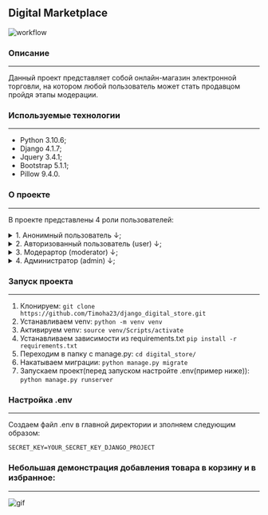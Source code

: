## Digital Marketplace
![workflow](https://github.com/Timoha23/django_digital_store/actions/workflows/workflow.yml/badge.svg)
### Описание
---
Данный проект представляет собой онлайн-магазин электронной торговли, на котором любой пользователь может стать продавцом пройдя этапы модерации. 

### Используемые технологии
---
* Python 3.10.6;
* Django 4.1.7;
* Jquery 3.4.1;
* Bootstrap 5.1.1;
* Pillow 9.4.0.

### О проекте
---
В проекте представлены 4 роли пользователей:
<details> 
<summary>1. Анонимный пользователь ↓;</summary>
Возможности:

  ```
- Регистрация;
- Авторизация;
- Просмотр главной страницы;
- Просмотр всех товаров, которые прошли модерацию и имеют видимость=True;
- Просмотр всех магазинов, которые прошли модерацию;
- Просмотр отдельного продукта;
- Просмотр отзывов всего магазина;
- Просмотр профиля продавца;
- Просмотр всех товаров продавца;
- Просмотр всех магазинов продаца;
- Использовать поиск;
- Использовать поиск по категориям.

  ```
</details> 
<details>
<summary>2. Авторизованный пользователь (user) ↓;</summary>
Имеет все те же возможности, что и анонимный пользователь, без регистрации и авторизации, соответственно. Но к этому добавляются новые возможности:

  ```
- Выход из профиля;
- Открыть/редактировать/удалить магазин;
- Добавить/редактировать/удалить продукт;
- Добавить/удалить товар (например: ключ);
- Редактировать профиль:
- Добавлять товар в избранное;
- Просматривать избранные товары;
- Добавлять товар в корзину;
- Просматривать корзину;
- Изменять содержимое корзины внутри самой корзины;
- Оформлять покупку из корзины;
- Смотреть историю своих заказов;
- Оставлять отзывы на приобретенный товар.

  ```
</details>
<details>
<summary>3. Модерартор (moderator) ↓;</summary>
"Наследуемся" от авторизованного пользователя и расширяем функционал следующими возможностями:

  ```
- Имеет доступ к "Уголку модератора";
- Может принимать решения одобрить/отклонить", касательно новых/отредактированных магазинов/продуктов;
- Имеет доступ к просмотру всех магазинов имеющих статусы "одобрено/отклонено", и возможность изменять этот самый статус.

  ```
</details>
<details>
<summary>4. Администратор (admin) ↓;</summary>
Так же "наследуемся" от модератора и расширяем функционал следующим:

  ```
- Возможность выдать роль "Модератор", и забрать эту самую роль.

  ```
</details>

### Запуск проекта
---
1. Клонируем:
``` git clone https://github.com/Timoha23/django_digital_store.git ```
2. Устанавливаем venv:
``` python -m venv venv ```
3. Активируем venv:
``` source venv/Scripts/activate ```
4. Устанавливаем зависимости из requirements.txt
``` pip install -r requirements.txt ```
5. Переходим в папку с manage.py:
``` cd digital_store/ ```
6. Накатываем миграции:
``` python manage.py migrate ```
7. Запускаем проект(перед запуском настройте .env(пример ниже)):
``` python manage.py runserver ```
### Настройка .env
---
Создаем файл .env в главной директории и зполняем следующим образом:


    SECRET_KEY=YOUR_SECRET_KEY_DJANGO_PROJECT


### Небольшая демонстрация добавления товара в корзину и в избранное:
---
![gif](https://user-images.githubusercontent.com/103051349/229347295-b8e85f41-adcd-490b-b6b0-6d8a25f30ca0.gif)
